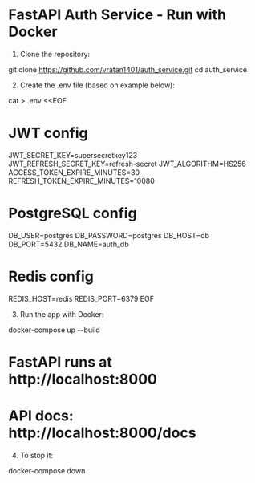 # FastAPI Auth Service - Run with Docker

1. Clone the repository:

git clone https://github.com/vratan1401/auth_service.git
cd auth_service

2. Create the .env file (based on example below):

cat > .env <<EOF
# JWT config
JWT_SECRET_KEY=supersecretkey123
JWT_REFRESH_SECRET_KEY=refresh-secret
JWT_ALGORITHM=HS256
ACCESS_TOKEN_EXPIRE_MINUTES=30
REFRESH_TOKEN_EXPIRE_MINUTES=10080

# PostgreSQL config
DB_USER=postgres
DB_PASSWORD=postgres
DB_HOST=db
DB_PORT=5432
DB_NAME=auth_db

# Redis config
REDIS_HOST=redis
REDIS_PORT=6379
EOF

3. Run the app with Docker:

docker-compose up --build

# FastAPI runs at http://localhost:8000
# API docs: http://localhost:8000/docs

4. To stop it:

docker-compose down
